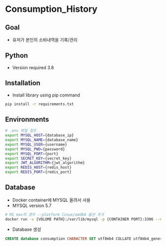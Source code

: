 # Consumption_History

## Goal
- 유저가 본인의 소비내역을 기록/관리

## Python

* Version required 3.8

## Installation

* Install library using pip command

```bash
pip install -r requirements.txt
```

## Environments

```bash
# .env 파일 참조
export MYSQL_HOST={database_ip}
export MYSQL_NAME={database_name}
export MYSQL_USER={username}
export MYSQL_PWD={password}
export MYSQL_PORT={port}
export SECRET_KEY={secret_key}
export JWT_ALGORITHM={jwt_algorithm}
export REDIS_HOST={redis_host}
export REDIS_PORT={redis_port}
```

## Database
- Docker container에 MYSQL 올려서 사용
- MYSQL version 5.7
```bash
# M1 mac의 경우 --platform linux/amd64 옵션 추가
docker run -v {VOLUME PATH}:/var/lib/mysql -p {CONTAINER PORT}:3306 --name consumption_history -e MYSQL_ROOT_PASSWORD={PASSWORD} -d mysql:5.7 --character-set-server=utf8mb4 --collation-server=utf8mb4_unicode_ci
```
- Database 생성
```sql
CREATE database consumption CHARACTER SET utf8mb4 COLLATE utf8mb4_general_ci;
```
